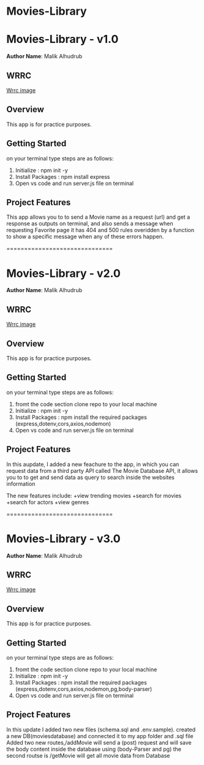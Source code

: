 # Movies-Library

# Movies-Library - v1.0

**Author Name**: Malik Alhudrub

## WRRC
 [Wrrc image](./assets/Wrrc.jpeg)

## Overview
This app is for practice purposes.

## Getting Started
on your terminal type steps are as follows:
1. Initialize : npm init -y
2. Install Packages : npm install express
3. Open vs code and run server.js file on terminal 

## Project Features
This app allows you to to send a Movie name as a request (url) and get a response as outputs on terminal, and also sends a message when requesting Favorite page it has 404 and 500 rules overidden by a function to show a specific message when any of these errors happen.

==============================

# Movies-Library - v2.0

**Author Name**: Malik Alhudrub

## WRRC
 [Wrrc image](./assets/Wrrc2.jpeg)

## Overview
This app is for practice purposes.

## Getting Started
on your terminal type steps are as follows:

1. fromt the code section clone repo to your local machine
2. Initialize : npm init -y
3. Install Packages : npm install the required packages (express,dotenv,cors,axios,nodemon)
4. Open vs code and run server.js file on terminal 

## Project Features
In this aupdate, I added a new feachure to the app, in which you can request data from a third party API called The Movie Database API, it allows you to to get and send data as query to search inside the websites information

The new features include:
+view trending movies
+search for movies
+search for actors
+view genres

==============================

# Movies-Library - v3.0

**Author Name**: Malik Alhudrub

## WRRC
 [Wrrc image](./assets/Wrrc3.jpeg)

## Overview
This app is for practice purposes.

## Getting Started
on your terminal type steps are as follows:
1. fromt the code section clone repo to your local machine
2. Initialize : npm init -y
3. Install Packages : npm install the required packages (express,dotenv,cors,axios,nodemon,pg,body-parser)
4. Open vs code and run server.js file on terminal 

## Project Features

In this update I added two new files (schema.sql and .env.sample).
created a new DB(moviesdatabase) and connected it to my app folder and .sql file
Added two new routes,/addMovie will send a (post) request and will save the body content inside the database using (body-Parser and pg)
the second routse is /getMovie will get all movie data from Database